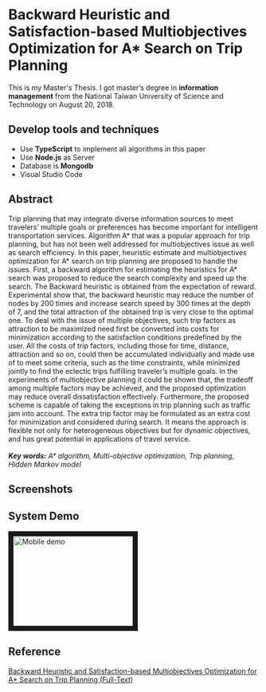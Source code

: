# Backward Heuristic and Satisfaction-based Multiobjectives Optimization for A* Search on Trip Planning
This is my Master's Thesis. I got master’s degree in **information management** from the National Taiwan University of Science and Technology on August 20, 2018.
 
## Develop tools and techniques
+ Use **TypeScript** to implement all algorithms in this paper
+ Use **Node.js** as Server
+ Database is **Mongodb**
+ Visual Studio Code

## Abstract
Trip planning that may integrate diverse information sources to meet travelers’ multiple goals or preferences has become important for intelligent transportation services. Algorithm A* that was a popular approach for trip planning, but has not been well addressed for multiobjectives issue as well as search efficiency. In this paper, heuristic estimate and multiobjectives optimization for A* search on trip planning are proposed to handle the issues. First, a backward algorithm for estimating the heuristics for A* search was proposed to reduce the search complexity and speed up the search. The Backward heuristic is obtained from the expectation of reward. Experimental show that, the backward heuristic may reduce the number of nodes by 200 times and increase search speed by 300 times at the depth of 7, and the total attraction of the obtained trip is very close to the optimal one. To deal with the issue of multiple objectives, such trip factors as attraction to be maximized need first be converted into costs for minimization according to the satisfaction conditions predefined by the user. All the costs of trip factors, including those for time, distance, attraction and so on, could then be accumulated individually and made use of to meet some criteria, such as the time constraints, while minimized jointly to find the eclectic trips fulfilling traveler’s multiple goals. In the experiments of multiobjective planning it could be shown that, the tradeoff among multiple factors may be achieved, and the proposed optimization may reduce overall dissatisfaction effectively. Furthermore, the proposed scheme is capable of taking the exceptions in trip planning such as traffic jam into account. The extra trip factor may be formulated as an extra cost for minimization and considered during search. It means the approach is flexible not only for heterogeneous objectives but for dynamic objectives, and has great potential in applications of travel service.<br/><br/>
_**Key words:** A* algorithm, Multi-objective optimization, Trip planning, Hidden Markov model_

## Screenshots


## System Demo 
<a href="https://www.youtube.com/watch?v=62v6cuF5I-0" target="_tab"><img src="http://img.youtube.com/vi/62v6cuF5I-0/0.jpg" 
alt="Mobile demo" width="240" height="180" border="10" /></a>
## Reference
[Backward Heuristic and Satisfaction-based Multiobjectives Optimization for A* Search on Trip Planning (Full-Text)](http://etheses.lib.ntust.edu.tw/cgi-bin/gs32/gsweb.cgi/ccd=B1WIII/record?r1=1&h1=2)


